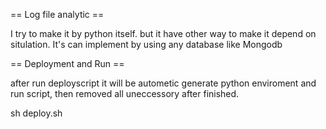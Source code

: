 == Log file analytic ==

I try to make it by python itself. but it have other way to make it depend on situlation.
It's can implement by using any database like Mongodb

== Deployment and Run ==

after run deployscript it will be autometic generate python enviroment and run script, then removed all uneccessory after finished.

sh deploy.sh